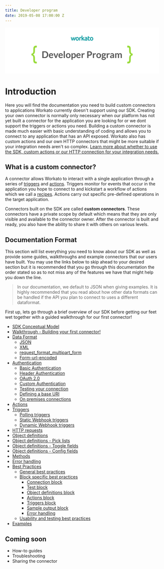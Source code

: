 ```yaml
---
title: Developer program
date: 2019-05-08 17:00:00 Z
---
```


[![Workato](/assets/images/workato_developer_program.png)](https://www.workato.com)

# Introduction
Here you will find the documentation you need to build custom connectors to applications Workato currently doesn't support using our SDK. Creating your own connector is normally only necessary when our platform has not yet built a connector for the application you are looking for or we dont support the triggers or actions you need. Building a custom connector is made much easier with basic understanding of coding and allows you to connect to any application that has an API exposed. Workato also has custom actions and our own HTTP connectors that might be more suitable if your integration needs aren't so complex. [Learn more about whether to use the SDK, custom actions or our HTTP connection for your integration needs.](/developing-connectors.md)

## What is a custom connector?
A connector allows Workato to interact with a single application through a series of [triggers](/recipes/triggers.md) and [actions](/recipes/actions.md). Triggers monitor for events that occur in the application you hope to connect to and kickstart a workflow of actions which we call a [recipes](/workato-concepts.md#recipes). Actions carry out specific pre-defined operations in the target application.

Connectors built on the SDK are called **custom connectors**. These connectors have a private scope by default which means that they are only visible and available to the connector owner. After the connector is built and ready, you also have the ability to share it with others on various levels.

## Documentation Format
This section will list everything you need to know about our SDK as well as provide some guides, walkthroughs and example connectors that our users have built. You may use the links below to skip ahead to your desired section but it is recommended that you go through this documentation the order stated so as to not miss any of the features we have that might help you down the line.

> In our documentation, we default to JSON when giving examples. It is highly recommended that you read about how other data formats can be handled if the API you plan to connect to uses a different dataformat.

First up, lets go through a brief overview of our SDK before getting our feet wet together with a guided walkthrough for our first connector!

* [SDK Conceptual Model](/developing-connectors/sdk/sdk-conceptual-model.md)
* [Walkthrough - Building your first connector!](/developing-connectors/sdk/walk-through.md)
* [Data Format](/developing-connectors/sdk/data-format.md)
  * [JSON](/developing-connectors/sdk/data-format/json-format.md)
  * [XML](/developing-connectors/sdk/data-format/xml-format.md)
  * [request_format_multipart_form](/developing-connectors/sdk/data-format/request_format_multipart_form.md)
  * [Form-url-encoded](/developing-connectors/sdk/data-format/form-url-encoded.md)
* [Authentication](/developing-connectors/sdk/authentication.md)
  * [Basic Authentication](/developing-connectors/sdk/authentication/basic-authentication.md)
  * [Header Authentication](/developing-connectors/sdk/authentication/header-authentication.md)
  * [OAuth 2.0](/developing-connectors/sdk/authentication/oauth2-authentication.md)
  * [Custom Authentication](/developing-connectors/sdk/authentication/custom-authentication.md)
  * [Testing your connection](/developing-connectors/sdk/authentication/test.md)
  * [Defining a base URI](/developing-connectors/sdk/authentication/base_uri.md)  
  * [On premises connections](/developing-connectors/sdk/authentication/secure_connection.md)
* [Actions](/developing-connectors/sdk/action.md)
* [Triggers](/developing-connectors/sdk/trigger.md)
  * [Polling triggers](/developing-connectors/sdk/trigger/poll-trigger.md)
  * [Static Webhook triggers](/developing-connectors/sdk/trigger/static-webhook-trigger.md)
  * [Dynamic Webhook triggers](/developing-connectors/sdk/trigger/webhook-trigger.md)  
* [HTTP requests](/developing-connectors/sdk/http-requests-and-response-handling.md)
* [Object definitions](/developing-connectors/sdk/object-definition.md)
* [Object definitions - Pick lists](/developing-connectors/sdk/pick-list.md)
* [Object definitions - Toggle fields](/developing-connectors/sdk/toggle-fields.md)
* [Object definitions - Config fields](/developing-connectors/sdk/config-fields.md)
* [Methods](/developing-connectors/sdk/methods.md)
* [Error handling](/developing-connectors/sdk/error-handling.md)
* [Best Practices](/developing-connectors/sdk/best-practices.md)
  * [General best practices](/developing-connectors/sdk/best-practices.md#general-best-practices)
  * [Block specific best practices](/developing-connectors/sdk/best-practices.md#block-specific-best-practices)
      * [Connection block](/developing-connectors/sdk/best-practices.md#connection-block)
      * [Test block](/developing-connectors/sdk/best-practices.md#test-block)
      * [Object definitions block](/developing-connectors/sdk/best-practices.md#object-defintions-block)
      * [Actions block](/developing-connectors/sdk/best-practices.md#actions-block)
      * [Triggers block](/developing-connectors/sdk/best-practices.md#triggers-block)
      * [Sample output block](/developing-connectors/sdk/best-practices.md#sample-output-block)
      * [Error handling](/developing-connectors/sdk/best-practices.md#error-handling)
  * [Usability and testing best practices](/developing-connectors/sdk/best-practices.md#usability-and-testing-best-practices)  
* [Examples](developing-connectors/sdk/examples.md)

## Coming soon
* How-to guides
* Troubleshooting
* Sharing the connector
